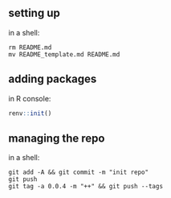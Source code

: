 ## setting up

in a shell:

```
rm README.md 
mv README_template.md README.md
```

## adding packages

in R console:

```R
renv::init()
```

## managing the repo

in a shell:

```
git add -A && git commit -m "init repo"
git push
git tag -a 0.0.4 -m "++" && git push --tags
```